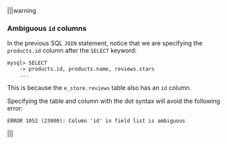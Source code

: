 |||warning
### Ambiguous `id` columns

In the previous SQL `JOIN` statement, notice that we are specifying the `products.id` column after the `SELECT` keyword:

```
mysql> SELECT 
    -> products.id, products.name, reviews.stars 
    ...
```

This is because the `e_store.reviews` table also has an `id` column. 

Specifying the table and column with the dot syntax will avoid the following error: 

```
ERROR 1052 (23000): Column 'id' in field list is ambiguous
```

|||